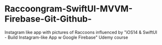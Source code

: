 # Raccoongram-SwiftUI-MVVM-Firebase-Git-Github-

Instagram like app with pictures of Raccoons influenced by "iOS14 & SwiftUI - Build Instagram-like App w Google Firebase" Udemy course 
